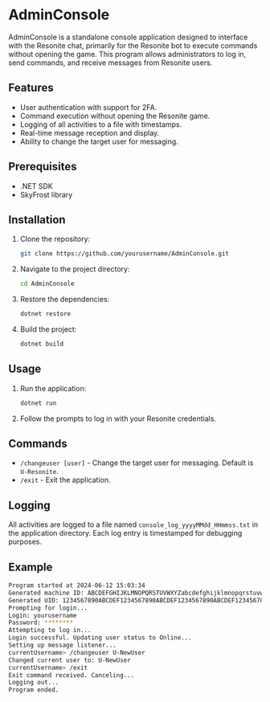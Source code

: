 # AdminConsole

AdminConsole is a standalone console application designed to interface with the Resonite chat, primarily for the Resonite bot to execute commands without opening the game. This program allows administrators to log in, send commands, and receive messages from Resonite users.

## Features

- User authentication with support for 2FA.
- Command execution without opening the Resonite game.
- Logging of all activities to a file with timestamps.
- Real-time message reception and display.
- Ability to change the target user for messaging.

## Prerequisites

- .NET SDK
- SkyFrost library

## Installation

1. Clone the repository:
    ```sh
    git clone https://github.com/yourusername/AdminConsole.git
    ```

2. Navigate to the project directory:
    ```sh
    cd AdminConsole
    ```

3. Restore the dependencies:
    ```sh
    dotnet restore
    ```

4. Build the project:
    ```sh
    dotnet build
    ```

## Usage

1. Run the application:
    ```sh
    dotnet run
    ```

2. Follow the prompts to log in with your Resonite credentials.

## Commands

- `/changeuser [user]` - Change the target user for messaging. Default is `U-Resonite`.
- `/exit` - Exit the application.

## Logging

All activities are logged to a file named `console_log_yyyyMMdd_HHmmss.txt` in the application directory. Each log entry is timestamped for debugging purposes.

## Example

```sh
Program started at 2024-06-12 15:03:34
Generated machine ID: ABCDEFGHIJKLMNOPQRSTUVWXYZabcdefghijklmnopqrstuvwxyz0123456789_
Generated UID: 1234567890ABCDEF1234567890ABCDEF1234567890ABCDEF1234567890ABCDEF
Prompting for login...
Login: yourusername
Password: ********
Attempting to log in...
Login successful. Updating user status to Online...
Setting up message listener...
currentUsername> /changeuser U-NewUser
Changed current user to: U-NewUser
currentUsername> /exit
Exit command received. Canceling...
Logging out...
Program ended.
```